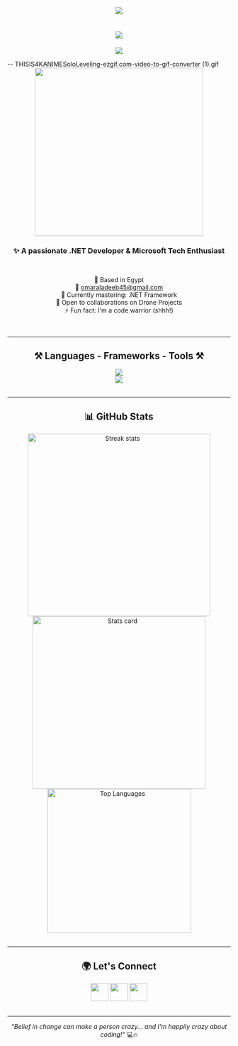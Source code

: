 <p align="center">
  <img src="https://visitor-badge.laobi.icu/badge?page_id=omar11reda22.omar11reda22" />
</p>

<!-- Typing Animation -->
<h1 align="center">
  <img src="https://readme-typing-svg.herokuapp.com/?font=Righteous&size=35&center=true&vCenter=true&width=500&height=70&duration=4000&lines=Hi+There!+👋;+I'm+Omar+Reda+Aladeeb!;" />
</h1>

<!-- Visitor Counter -->
<p align="center">
  <img src="https://visitor-badge.laobi.icu/badge?page_id=omar11reda22.omar11reda22" />
</p>
-- THISIS4KANIMESoloLeveling-ezgif.com-video-to-gif-converter (1).gif
<div align="center">
  <img src="https://github.com/omar11reda22/omar11reda22/blob/main/solo-leveling.gif?raw=true" width="380" />
</div>


<!-- Short Bio -->
<h3 align="center">✨ A passionate .NET Developer & Microsoft Tech Enthusiast</h3>

<br/>

<div align="center">

📍 Based in Egypt  
📧 <a href="mailto:omaraladeeb45@gmail.com">omaraladeeb45@gmail.com</a>  
🧠 Currently mastering: .NET Framework  
🤝 Open to collaborations on Drone Projects  
⚡ Fun fact: I'm a code warrior (shhh!)

</div>

<br/>
<hr/>

<!-- Tech Stack -->
<h2 align="center">⚒️ Languages - Frameworks - Tools ⚒️</h2>

<!-- Row 1 -->
<div align="center">
  <img src="https://skillicons.dev/icons?i=dotnet,c,cpp,cs,js,ts,html,css,angular,nodejs" />
</div>
<!-- Row 2 -->
<div align="center">
  <img src="https://skillicons.dev/icons?i=express,docker,mongodb,postman,mysql,visualstudio,vscode,git,github,bootstrap" />
</div>

<br/>
<hr/>

<!-- GitHub Stats -->
<h2 align="center">📊 GitHub Stats</h2>

<div align="center">
  <img width=412 src="https://github-readme-streak-stats.herokuapp.com/?user=omar11reda22&theme=tokyonight&border_radius=10" alt="Streak stats" />
  <img width=390 src="https://github-readme-stats.vercel.app/api?username=omar11reda22&show_icons=true&theme=tokyonight&count_private=true&border_radius=10" alt="Stats card" />
  <br/>
  <img width=325 src="https://github-readme-stats.vercel.app/api/top-langs/?username=omar11reda22&layout=compact&langs_count=10&theme=tokyonight&border_radius=10" alt="Top Languages" />
</div>

<br/>
<hr/>

<!-- Social Media -->
<h2 align="center">🌍 Let's Connect</h2>

<div align="center">
  <a href="https://www.linkedin.com/in/omar-reda-4baaa7200/" target="_blank"><img src="https://cdn2.iconfinder.com/data/icons/social-media-2285/512/1_Linkedin_unofficial_colored_svg-512.png" width="40"/></a>
  <a href="https://www.x.com/omar_amor_i" target="_blank"><img src="https://cdn3.iconfinder.com/data/icons/social-media-2169/24/social_media_social_media_logo_twitter-512.png" width="40"/></a>
  <a href="https://www.twitch.tv/omar11reda22" target="_blank"><img src="https://cdn3.iconfinder.com/data/icons/social-media-2286/512/Twitch-512.png" width="40"/></a>
</div>

<br/>
<hr/>

<!-- Quote -->
<p align="center"><i>“Belief in change can make a person crazy... and I'm happily crazy about coding!”</i> 💻🔥</p>

